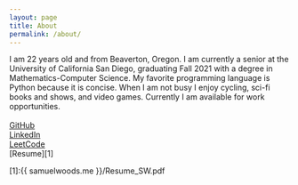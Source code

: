 ```yaml
---
layout: page
title: About
permalink: /about/
---
```


I am 22 years old and from Beaverton, Oregon. I am currently a senior at the University of California San Diego, graduating Fall 2021 with a degree in Mathematics-Computer Science. My favorite programming language is Python because it is concise. When I am not busy I enjoy cycling, sci-fi books and shows, and video games. Currently I am available for work opportunities.
\
\
[GitHub](https://github.com/samuellwoods)  
[LinkedIn](https://www.linkedin.com/in/samuellwoods)   
[LeetCode](https://leetcode.com/samuellwoods)\
[Resume][1]

[1]:{{ samuelwoods.me }}/Resume_SW.pdf
